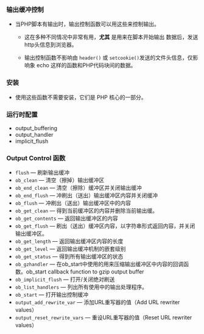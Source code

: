 ### 输出缓冲控制
* 当PHP脚本有输出时，输出控制函数可以用这些来控制输出。
    * 这在多种不同情况中非常有用，**尤其** 是用来在脚本开始输出 数据后，发送http头信息到浏览器。

    * 输出控制函数不影响由 `header()` 或 `setcookie()`发送的文件头信息，仅影响象 echo 这样的函数和PHP代码块间的数据。


### 安装
* 使用这些函数不需要安装，它们是 PHP 核心的一部分。


### 运行时配置
* output_buffering
* output_handler
* implicit_flush


### Output Control 函数
* `flush` — 刷新输出缓冲
* `ob_clean` — 清空（擦掉）输出缓冲区
* `ob_end_clean` — 清空（擦除）缓冲区并关闭输出缓冲
* `ob_end_flush` — 冲刷出（送出）输出缓冲区内容并关闭缓冲
* `ob_flush` — 冲刷出（送出）输出缓冲区中的内容
* `ob_get_clean` — 得到当前缓冲区的内容并删除当前输出缓。
* `ob_get_contents` — 返回输出缓冲区的内容
* `ob_get_flush` — 刷出（送出）缓冲区内容，以字符串形式返回内容，并关闭输出缓冲区。
* `ob_get_length` — 返回输出缓冲区内容的长度
* `ob_get_level` — 返回输出缓冲机制的嵌套级别
* `ob_get_status` — 得到所有输出缓冲区的状态
* `ob_gzhandler` — 在ob_start中使用的用来压缩输出缓冲区中内容的回调函数。ob_start callback function to gzip output buffer
* `ob_implicit_flush` — 打开/关闭绝对刷送
* `ob_list_handlers` — 列出所有使用中的输出处理程序。
* `ob_start` — 打开输出控制缓冲
* `output_add_rewrite_var` — 添加URL重写器的值（Add URL rewriter values）
* `output_reset_rewrite_vars` — 重设URL重写器的值（Reset URL rewriter values）

